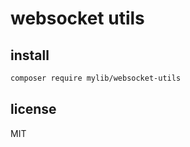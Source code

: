 # websocket utils

## install 

```bash
composer require mylib/websocket-utils
```

## license

MIT
